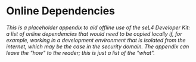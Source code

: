 # Online Dependencies
_This is a placeholder appendix to aid offline use of the seL4 Developer Kit: a list of online dependencies that would need to be copied locally if, for example, working in a development environment that is isolated from the internet, which may be the case in the security domain. The appendix can leave the "how" to the reader; this is just a list of the "what"._